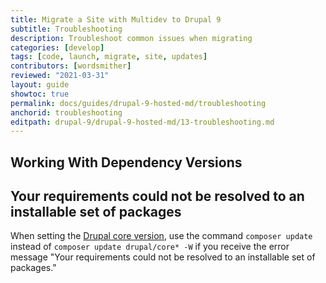 ```yaml
---
title: Migrate a Site with Multidev to Drupal 9
subtitle: Troubleshooting
description: Troubleshoot common issues when migrating
categories: [develop]
tags: [code, launch, migrate, site, updates]
contributors: [wordsmither]
reviewed: "2021-03-31"
layout: guide
showtoc: true
permalink: docs/guides/drupal-9-hosted-md/troubleshooting
anchorid: troubleshooting
editpath: drupal-9/drupal-9-hosted-md/13-troubleshooting.md
---
```

## Working With Dependency Versions

<Partial file="composer-updating.md" />

<Partial file="drupal-9/troubleshooting.md" />

## Your requirements could not be resolved to an installable set of packages

When setting the [Drupal core version](/guides/drupal-9-hosted-md/drupal-core-version/07-drupal-core-version.md), use the command `composer update` instead of `composer update drupal/core* -W` if you receive the error message "Your requirements could not be resolved to an installable set of packages." 
